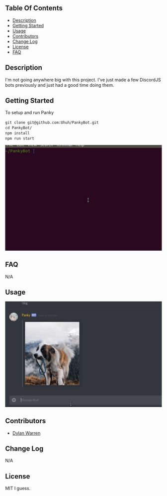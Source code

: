 ## Table Of Contents

- [Description](#description)
- [Getting Started](#getting-started)
- [Usage](#usage)
- [Contributors](#contributors)
- [Change Log](#change-log)
- [License](#license)
- [FAQ](#faq)

## Description

I'm not going anywhere big with this project. I've just made a few DiscordJS bots previously and just had a good time doing them.

## Getting Started

To setup and run Panky

`git clone git@github.com:Uhuh/PankyBot.git` <br >
`cd PankyBot/` <br >
`npm install` <br >
`npm run start` <br >

![alt text](https://github.com/Uhuh/PankyBot/blob/master/extra/gif/start.gif)

## FAQ

N/A

## Usage

![alt text](https://github.com/Uhuh/PankyBot/blob/master/extra/gif/usage.gif)

## Contributors

- [Dylan Warren](https://github.com/Uhuh)

## Change Log

N/A

## License

MIT I guess.

